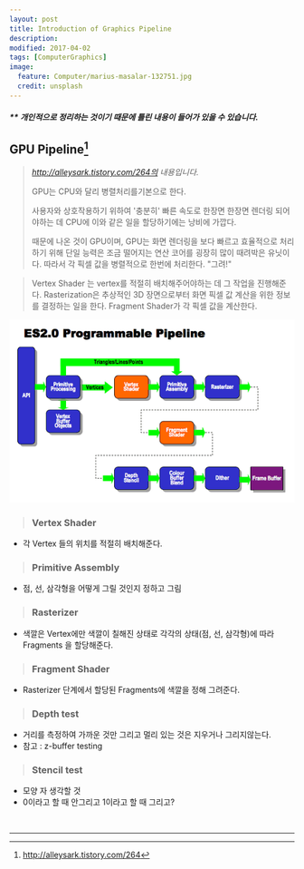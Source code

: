 ```yaml
---
layout: post
title: Introduction of Graphics Pipeline
description:
modified: 2017-04-02
tags: [ComputerGraphics]
image:
  feature: Computer/marius-masalar-132751.jpg
  credit: unsplash
---
```

##### ** 개인적으로 정리하는 것이기 때문에 틀린 내용이 들어가 있을 수 있습니다.

## GPU Pipeline[^1]
> <i>http://alleysark.tistory.com/264의 내용입니다.</i>
>
>  GPU는 CPU와 달리 병렬처리를기본으로 한다.
>
> 사용자와 상호작용하기 위하여 '충분히' 빠른 속도로 한장면 한장면 렌더링 되어야하는 데 CPU에 이와 같은 일을 할당하기에는 낭비에 가깝다.
>
> 때문에 나온 것이 GPU이며, GPU는 화면 렌더링을 보다 빠르고 효율적으로 처리하기 위해 단일 능력은 조금 떨어지는 연산 코어를 굉장히 많이 때려박은 유닛이다. 따라서 각 픽셀 값을 병렬적으로 한번에 처리한다. "그려!"

> Vertex Shader 는 vertex를 적절히 배치해주어야하는 데 그 작업을 진행해준다.
> Rasterization은 추상적인 3D 장면으로부터 화면 픽셀 값 계산을 위한 정보를 결정하는 일을 한다.
> Fragment Shader가 각 픽셀 값을 계산한다.

[^1]: http://alleysark.tistory.com/264

![OpenGL ES 2.0 Pipeline](/images/CG/opengles_20_pipeline.gif)
> ### Vertex Shader

- 각 Vertex 들의 위치를 적절히 배치해준다.

> ### Primitive Assembly

-  점, 선, 삼각형을 어떻게 그릴 것인지 정하고 그림

> ### Rasterizer

- 색깔은 Vertex에만 색깔이 칠해진 상태로 각각의 상태(점, 선, 삼각형)에 따라 Fragments 을 할당해준다.

> ### Fragment Shader

- Rasterizer 단계에서 할당된 Fragments에 색깔을 정해 그려준다.

> ### Depth test

- 거리를 측정하여 가까운 것만 그리고 멀리 있는 것은 지우거나 그리지않는다.
- 참고 : z-buffer testing

> ### Stencil test

 - 모양 자 생각할 것
 - 0이라고 할 때 안그리고 1이라고 할 때 그리고?

<br />

---
